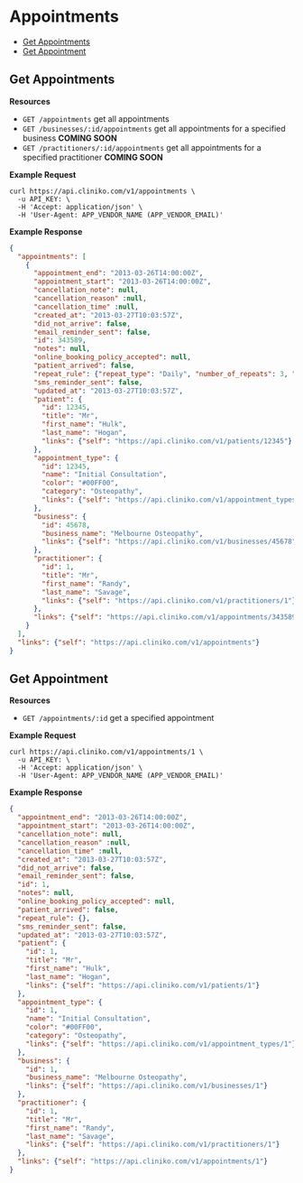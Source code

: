 Appointments
============
* [Get Appointments](#get-appointments "This will return all appointments.")
* [Get Appointment](#get-appointment "This will return a specified appointment.")

Get Appointments
----------------

**Resources**
* ```GET /appointments``` get all appointments
* ```GET /businesses/:id/appointments``` get all appointments for a specified business **COMING SOON**
* ```GET /practitioners/:id/appointments``` get all appointments for a specified practitioner **COMING SOON**

**Example Request**
```shell
curl https://api.cliniko.com/v1/appointments \
  -u API_KEY: \
  -H 'Accept: application/json' \
  -H 'User-Agent: APP_VENDOR_NAME (APP_VENDOR_EMAIL)'
```

**Example Response**
```json
{
  "appointments": [
    {
      "appointment_end": "2013-03-26T14:00:00Z",
      "appointment_start": "2013-03-26T14:00:00Z",
      "cancellation_note": null,
      "cancellation_reason" :null,
      "cancellation_time" :null,
      "created_at": "2013-03-27T10:03:57Z",
      "did_not_arrive": false,
      "email_reminder_sent": false,
      "id": 343589,
      "notes": null,
      "online_booking_policy_accepted": null,
      "patient_arrived": false,
      "repeat_rule": {"repeat_type": "Daily", "number_of_repeats": 3, "repeating_interval": 3},
      "sms_reminder_sent": false,
      "updated_at": "2013-03-27T10:03:57Z",
      "patient": {
        "id": 12345,
        "title": "Mr",
        "first_name": "Hulk",
        "last_name": "Hogan",
        "links": {"self": "https://api.cliniko.com/v1/patients/12345"}
      },
      "appointment_type": {
        "id": 12345,
        "name": "Initial Consultation",
        "color": "#00FF00",
        "category": "Osteopathy",
        "links": {"self": "https://api.cliniko.com/v1/appointment_types/12345"}
      },
      "business": {
        "id": 45678,
        "business_name": "Melbourne Osteopathy",
        "links": {"self": "https://api.cliniko.com/v1/businesses/45678"}
      },
      "practitioner": {
        "id": 1,
        "title": "Mr",
        "first_name": "Randy",
        "last_name": "Savage",
        "links": {"self": "https://api.cliniko.com/v1/practitioners/1"}
      },
      "links": {"self": "https://api.cliniko.com/v1/appointments/343589"}
    }
  ],
  "links": {"self": "https://api.cliniko.com/v1/appointments"}
}
```

Get Appointment
------------

**Resources**
* ```GET /appointments/:id``` get a specified appointment

**Example Request**
```shell
curl https://api.cliniko.com/v1/appointments/1 \
  -u API_KEY: \
  -H 'Accept: application/json' \
  -H 'User-Agent: APP_VENDOR_NAME (APP_VENDOR_EMAIL)'
```

**Example Response**
```json
{
  "appointment_end": "2013-03-26T14:00:00Z",
  "appointment_start": "2013-03-26T14:00:00Z",
  "cancellation_note": null,
  "cancellation_reason" :null,
  "cancellation_time" :null,
  "created_at": "2013-03-27T10:03:57Z",
  "did_not_arrive": false,
  "email_reminder_sent": false,
  "id": 1,
  "notes": null,
  "online_booking_policy_accepted": null,
  "patient_arrived": false,
  "repeat_rule": {},
  "sms_reminder_sent": false,
  "updated_at": "2013-03-27T10:03:57Z",
  "patient": {
    "id": 1,
    "title": "Mr",
    "first_name": "Hulk",
    "last_name": "Hogan",
    "links": {"self": "https://api.cliniko.com/v1/patients/1"}
  },
  "appointment_type": {
    "id": 1,
    "name": "Initial Consultation",
    "color": "#00FF00",
    "category": "Osteopathy",
    "links": {"self": "https://api.cliniko.com/v1/appointment_types/1"}
  },
  "business": {
    "id": 1,
    "business_name": "Melbourne Osteopathy",
    "links": {"self": "https://api.cliniko.com/v1/businesses/1"}
  },
  "practitioner": {
    "id": 1,
    "title": "Mr",
    "first_name": "Randy",
    "last_name": "Savage",
    "links": {"self": "https://api.cliniko.com/v1/practitioners/1"}
  },
  "links": {"self": "https://api.cliniko.com/v1/appointments/1"}
}
```
